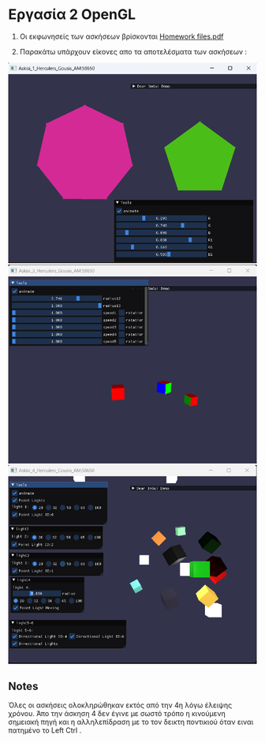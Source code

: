 # Εργασία 2 OpenGL

1. Οι εκφωνησείς των ασκήσεων βρίσκονται [Homework files.pdf](https://github.com/HerGousis/Ergasia_2_OpenGL/blob/master/Ergasia_2_OpenGL/Homework%20files.pdf)

2. Παρακάτω υπάρχουν είκονες απο τα αποτελέσματα των ασκήσεων :

<div style="text-align:center;">
    <img src="Ergasia_2_OpenGL/src/ask1.png" alt="ask1" width="800">
</div>

<div style="text-align:center;">
    <img src="Ergasia_2_OpenGL/src/ask3.png" alt="ask3" width="800">
</div>

<div style="text-align:center;">
    <img src="Ergasia_2_OpenGL/src/ask4.png" alt="ask4" width="800">
</div>

## Notes
Όλες οι ασκήσεις ολοκληρώθηκαν εκτός από την 4η λόγω έλειψης χρόνου. Άπο την άσκηση 4 δεν έγινε με σωστό τρόπο η κινούμενη σημειακή πηγή και η αλληλεπίδραση με το τον δεικτη ποντικιού όταν ειναι πατημένο το Left Ctrl   .
